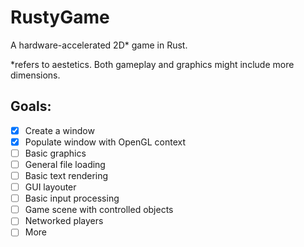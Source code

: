# RustyGame
A hardware-accelerated 2D* game in Rust.

*refers to aestetics. Both gameplay and graphics might include more dimensions.

## Goals:
- [x] Create a window
- [x] Populate window with OpenGL context
- [ ] Basic graphics
- [ ] General file loading
- [ ] Basic text rendering
- [ ] GUI layouter
- [ ] Basic input processing
- [ ] Game scene with controlled objects
- [ ] Networked players
- [ ] More
